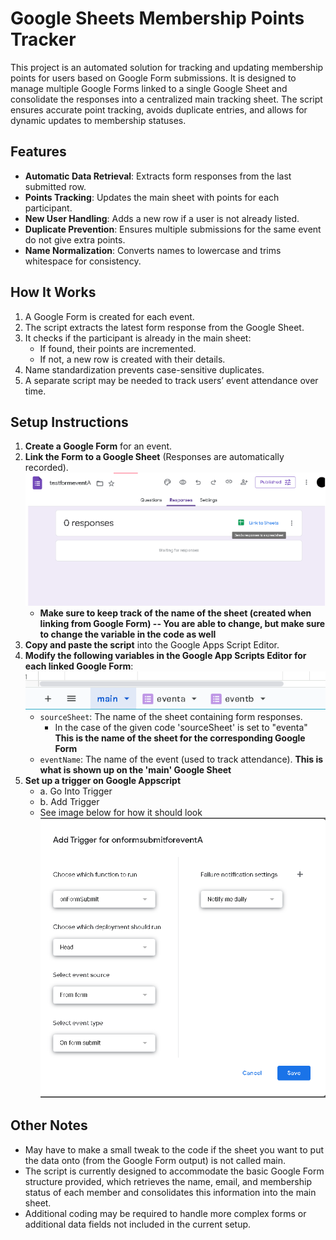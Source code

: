 # Google Sheets Membership Points Tracker

This project is an automated solution for tracking and updating membership points for users based on Google Form submissions. It is designed to manage multiple Google Forms linked to a single Google Sheet and consolidate the responses into a centralized main tracking sheet. The script ensures accurate point tracking, avoids duplicate entries, and allows for dynamic updates to membership statuses.

## Features

- **Automatic Data Retrieval**: Extracts form responses from the last submitted row.
- **Points Tracking**: Updates the main sheet with points for each participant.
- **New User Handling**: Adds a new row if a user is not already listed.
- **Duplicate Prevention**: Ensures multiple submissions for the same event do not give extra points.
- **Name Normalization**: Converts names to lowercase and trims whitespace for consistency.

## How It Works

1. A Google Form is created for each event.
2. The script extracts the latest form response from the Google Sheet.
3. It checks if the participant is already in the main sheet:
   - If found, their points are incremented.
   - If not, a new row is created with their details.
4. Name standardization prevents case-sensitive duplicates.
5. A separate script may be needed to track users’ event attendance over time.

## Setup Instructions

1. **Create a Google Form** for an event.
2. **Link the Form to a Google Sheet** (Responses are automatically recorded).
![Link Event for Each Google Form](images/linkeventforeachgoogleform.png)
    - **Make sure to keep track of the name of the sheet (created when linking from Google Form) -- You are able to change, but make sure to change the variable in the code as well**
3. **Copy and paste the script** into the Google Apps Script Editor.
4. **Modify the following variables in the Google App Scripts Editor for each linked Google Form**:
![After Linking Google Form with Google Sheet, Use the Name of the tab you have Created](images/afterlinkusethisname.png)
   - `sourceSheet`: The name of the sheet containing form responses.
      - In the case of the given code 'sourceSheet' is set to "eventa"
    **This is the name of the sheet for the corresponding Google Form** 
   - `eventName`: The name of the event (used to track attendance).
        **This is what is shown up on the 'main' Google Sheet** 
5. **Set up a trigger on Google Appscript**
    - a. Go Into Trigger
    - b. Add Trigger
    - See image below for how it should look
![How Triggers Should Look](images/howtriggershouldlook.png)



## Other Notes
- May have to make a small tweak to the code if the sheet you want to put the data onto (from the Google Form output) is not called main.
- The script is currently designed to accommodate the basic Google Form structure provided, which retrieves the name, email, and membership status of each member and consolidates this information into the main sheet.
- Additional coding may be required to handle more complex forms or additional data fields not included in the current setup.
